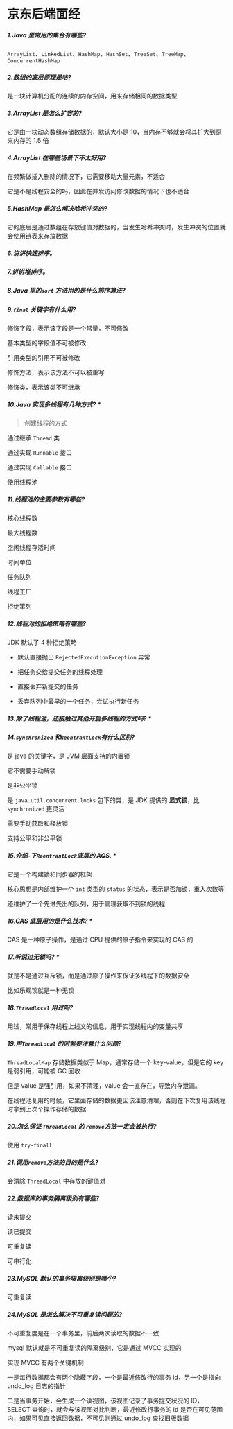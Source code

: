 # 京东后端面经

##### 1.Java 里常用的集合有哪些?

`ArrayList`、`LinkedList`、`HashMap`、`HashSet`、`TreeSet`、`TreeMap`、`ConcurrentHashMap`

##### 2.数组的底层原理是啥?

是一块计算机分配的连续的内存空间，用来存储相同的数据类型

##### 3.ArrayList 是怎么扩容的?

它是由一块动态数组存储数据的，默认大小是 10，当内存不够就会将其扩大到原来内存的 1.5 倍

##### 4.ArrayList 在哪些场景下不太好用?

在频繁做插入删除的情况下，它需要移动大量元素，不适合

它是不是线程安全的吗，因此在并发访问修改数据的情况下也不适合

##### 5.HashMap 是怎么解决哈希冲突的?

它的底层是通过数组在存放键值对数据的，当发生哈希冲突时，发生冲突的位置就会使用链表来存放数据

##### 6.讲讲快速排序。



##### 7.讲讲堆排序。



#####  8.Java 里的`sort` 方法用的是什么排序算法?



#####  9.`final` 关键字有什么用?

修饰字段，表示该字段是一个常量，不可修改

基本类型的字段值不可被修改

引用类型的引用不可被修改

修饰方法，表示该方法不可以被重写

修饰类，表示该类不可继承

##### 10.Java 实现多线程有几种方式?  *

> 创建线程的方式

通过继承 `Thread` 类

通过实现 `Runnable` 接口

通过实现 `Callable` 接口

使用线程池

##### 11.线程池的主要参数有哪些?

核心线程数

最大线程数

空闲线程存活时间

时间单位

任务队列

线程工厂

拒绝策列

##### 12.线程池的拒绝策略有哪些?

JDK 默认了 4 种拒绝策略

- 默认直接抛出 `RejectedExecutionException` 异常

- 把任务交给提交任务的线程处理
- 直接丢弃新提交的任务
- 丢弃队列中最早的一个任务，尝试执行新任务

##### 13.除了线程池，还接触过其他开启多线程的方式吗? *



##### 14.`synchronized` 和`ReentrantLock`有什么区别?

是 java 的关键字，是 JVM 层面支持的内置锁

它不需要手动解锁

是非公平锁

是 `java.util.concurrent.locks` 包下的类，是 JDK 提供的 **显式锁**，比 `synchronized` 更灵活

需要手动获取和释放锁

支持公平和非公平锁

##### 15.介绍-下`ReentrantLock`底层的 AQS. *

它是一个构建锁和同步器的框架

核心思想是内部维护一个 `int` 类型的 `status` 的状态，表示是否加锁，重入次数等

还维护了一个先进先出的队列，用于管理获取不到锁的线程

##### 16.CAS 底层用的是什么技术? *

CAS 是一种原子操作，是通过 CPU 提供的原子指令来实现的 CAS 的

##### 17.听说过无锁吗? *

就是不是通过互斥锁，而是通过原子操作来保证多线程下的数据安全

比如乐观锁就是一种无锁

##### 18.`ThreadLocal` 用过吗?

用过，常用于保存线程上线文的信息，用于实现线程内的变量共享

##### 19.用`ThreadLocal` 的时候要注意什么问题?

`ThreadLocalMap` 存储数据类似于 Map，通常存储一个 key-value，但是它的 key 是弱引用，可能被 GC 回收

但是 value 是强引用，如果不清理，value 会一直存在，导致内存泄漏。

在线程池复用的时候，它里面存储的数据更因该注意清理，否则在下次复用该线程时拿到上次个操作存储的数据

##### 20.怎么保证 `ThreadLocal` 的 `remove`方法一定会被执行?

使用 `try-finall` 

##### 21.调用`remove`方法的目的是什么?

会清除 `ThreadLocal` 中存放的键值对

##### 22.数据库的事务隔离级别有哪些?

读未提交

读已提交

可重复读

可串行化

##### 23.MySQL 默认的事务隔离级别是哪个?

可重复读

##### 24.MySQL 是怎么解决不可重复读问题的?

不可重复度是在一个事务里，前后两次读取的数据不一致

mysql 默认就是不可重复读的隔离级别，它是通过 MVCC 实现的

实现 MVCC 有两个关键机制

一是每行数据都会有两个隐藏字段，一个是最近修改行的事务 id，另一个是指向 undo_log 日志的指针

二是当事务开始，会生成一个读视图，该视图记录了事务提交状况的 ID，SELECT 查询时，就会与该视图对比判断，最近修改行事务的 id 是否在可见范围内，如果可见直接返回数据，不可见则通过 undo_log 查找旧版数据